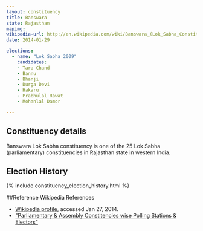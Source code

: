 ```yaml
---
layout: constituency
title: Banswara
state: Rajasthan
mapimg: 
wikipedia-url: http://en.wikipedia.com/wiki/Banswara_(Lok_Sabha_Constituency)
date: 2014-01-29

elections: 
  - name: "Lok Sabha 2009"
    candidates: 
    - Tara Chand 
    - Bannu 
    - Bhanji 
    - Durga Devi 
    - Hakaru 
    - Prabhulal Rawat 
    - Mohanlal Damor 

---
```

## Constituency details
Banswara Lok Sabha constituency is one of the 25 Lok Sabha (parliamentary) constituencies in Rajasthan state in western India.




## Election History
{% include constituency_election_history.html %}

##Reference
Wikipedia References
- [Wikipedia profile]({{page.profile.wikipedia}}), accessed Jan 27, 2014.
- ["Parliamentary & Assembly Constitencies wise Polling Stations & Electors"][wiki1]

[wiki1]: http://ceorajasthan.nic.in/PC-ACWISE-ELECTORS.pdf
